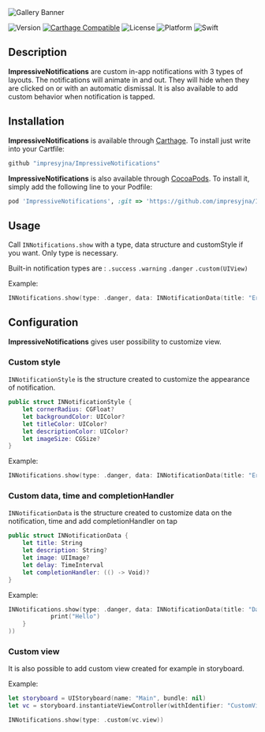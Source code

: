 <img src="Resources/Banner.jpg" alt="Gallery Banner" align="center" />

![Version](https://img.shields.io/badge/pod-0.5.0-blue.svg)
[![Carthage Compatible](https://img.shields.io/badge/Carthage-compatible-4BC51D.svg?style=flat)](https://github.com/Carthage/Carthage)
![License](https://img.shields.io/badge/licence-GPL--3.0-informational.svg)
![Platform](https://img.shields.io/badge/platform-iOS-lightgrey.svg)
![Swift](https://img.shields.io/badge/swift-4.2-orange.svg)

## Description

**ImpressiveNotifications** are custom in-app notifications with 3 types of layouts. The notifications will animate in and out. They will hide when they are clicked on or with an automatic dismissal. It is also available to add custom behavior when notification is tapped. 

## Installation

**ImpressiveNotifications** is available through [Carthage](https://github.com/Carthage/Carthage).
To install just write into your Cartfile:

```ruby
github "impresyjna/ImpressiveNotifications"
```

**ImpressiveNotifications** is also available through [CocoaPods](http://cocoapods.org). To install
it, simply add the following line to your Podfile:

```ruby
pod 'ImpressiveNotifications', :git => 'https://github.com/impresyjna/ImpressiveNotifications', :branch => 'master'
```

## Usage
Call ``INNotifications.show`` with a type, data structure and customStyle if you want. Only type is necessary. 

Built-in notification types are :
```.success```
```.warning```
```.danger```
```.custom(UIView)```

Example: 

```swift
INNotifications.show(type: .danger, data: INNotificationData(title: "Error", description: "Error notification"))
```

## Configuration
**ImpressiveNotifications** gives user possibility to customize view.

### Custom style
``INNotificationStyle`` is the structure created to customize the appearance of notification. 
```swift 
public struct INNotificationStyle {
    let cornerRadius: CGFloat?
    let backgroundColor: UIColor?
    let titleColor: UIColor?
    let descriptionColor: UIColor?
    let imageSize: CGSize?
}
```
Example: 

```swift
INNotifications.show(type: .danger, data: INNotificationData(title: "Error", description: "Error notification"), customStyle: INNotificationStyle(cornerRadius: 10.0, backgroundColor: .black, titleColor: .red, descriptionColor: .yellow, imageSize: CGSize(width: 100.0, height: 100.0)))
```
### Custom data, time and completionHandler 
``INNotificationData`` is the structure created to customize data on the notification, time and add completionHandler on tap 
```swift
public struct INNotificationData {
    let title: String
    let description: String?
    let image: UIImage?
    let delay: TimeInterval
    let completionHandler: (() -> Void)?
}
```

Example: 

```swift
INNotifications.show(type: .danger, data: INNotificationData(title: "Danger", description: "Danger notification", image: UIImage(named: "danger"), delay: 20.0, completionHandler: {
            print("Hello")
    } 
))
```

### Custom view 
It is also possible to add custom view created for example in storyboard. 

Example: 

```swift
let storyboard = UIStoryboard(name: "Main", bundle: nil)
let vc = storyboard.instantiateViewController(withIdentifier: "CustomViewController")

INNotifications.show(type: .custom(vc.view))
```
